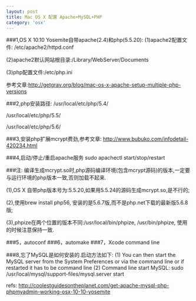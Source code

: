```yaml
---
layout: post
title: Mac OS X 配置 Apache+MySQL+PHP
category: 'osx'
---
```


###1,OS X 10.10 Yosemite自带apache(2.4)和php(5.5.20):
(1)apache2配置文件: /etc/apache2/httpd.conf

(2)apache2默认网站根目录:/Library/WebServer/Documents

(3)php配置文件:/etc/php.ini

参考文章:<a href="http://getgrav.org/blog/mac-os-x-apache-setup-multiple-php-versions">http://getgrav.org/blog/mac-os-x-apache-setup-multiple-php-versions</a>

###2,php安装路径:
/usr/local/etc/php/5.4/

/usr/local/etc/php/5.5/ 

/usr/local/etc/php/5.6/

###3,安装php扩展mcrypt费劲,参考文章:
<a href="http://www.bubuko.com/infodetail-420234.html">http://www.bubuko.com/infodetail-420234.html</a>

###4,启动/停止/重启apache服务
    sudo apachectl start/stop/restart
        

###注: 
编译生成mcrypt.so时,php源码编译环境(包含mcrypt源码)的版本,一定要与运行环境的php版本一致,否则加载不起来.

(1),OS X 自带php版本号为:5.5.20,如果用5.5.24的源码生成mcrypt.so,是不行的;

(2),使用brew install php56, 安装的是5.6.7版,而不是php.net下载的最新版5.6.8版;

(3),phpize在两个位置的版本不同:/usr/local/bin/phpize, /usr/bin/phpize, 使用的时候注意保持一致.


###5，autoconf
###6，automake
###7，Xcode command line

###8,忘了MySQL是如何安装的.启动方法如下:
(1)
You can then start the MySQL server from the System Preferences or via the command line or if restarted it has to be command line
(2)
Command line start MySQL: sudo /usr/local/mysql/support-files/mysql.server start

refs:
<a href="http://coolestguidesontheplanet.com/get-apache-mysql-php-phpmyadmin-working-osx-10-10-yosemite/">http://coolestguidesontheplanet.com/get-apache-mysql-php-phpmyadmin-working-osx-10-10-yosemite</a>


